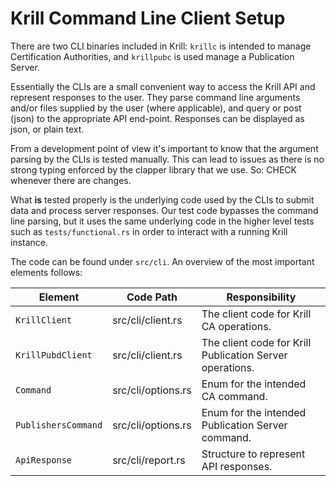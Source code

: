 # Krill Command Line Client Setup

There are two CLI binaries included in Krill: `krillc` is intended to manage Certification
Authorities, and `krillpubc` is used manage a Publication Server.

Essentially the CLIs are a small convenient way to access the Krill API and represent responses
to the user. They parse command line arguments and/or files supplied by the user (where applicable),
and query or post (json) to the appropriate API end-point. Responses can be displayed as json, or
plain text.

From a development point of view it's important to know that the argument parsing by the CLIs
is tested manually. This can lead to issues as there is no strong typing enforced by the clapper
library that we use. So: CHECK whenever there are changes.

What **is** tested properly is the underlying code used by the CLIs to submit data and process
server responses. Our test code bypasses the command line parsing, but it uses the same underlying
code in the higher level tests such as `tests/functional.rs` in order to interact with a running
Krill instance.

The code can be found under `src/cli`. An overview of the most important elements follows:

| Element             | Code Path                    | Responsibility                                                       |
|---------------------|------------------------------|----------------------------------------------------------------------|
| `KrillClient`       | src/cli/client.rs            | The client code for Krill CA operations.                             |
| `KrillPubdClient`   | src/cli/client.rs            | The client code for Krill Publication Server operations.             |
| `Command`           | src/cli/options.rs           | Enum for the intended CA command.                                    |
| `PublishersCommand` | src/cli/options.rs           | Enum for the intended Publication Server command.                    |
| `ApiResponse`       | src/cli/report.rs            | Structure to represent API responses.                                |

